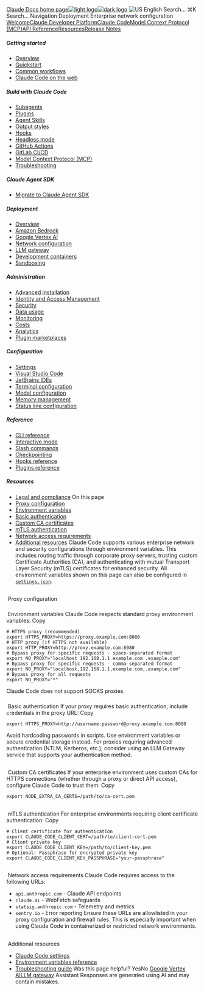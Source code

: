 [Claude Docs home page![light logo](https://mintcdn.com/anthropic-claude-docs/DcI2Ybid7ZEnFaf0/logo/light.svg?fit=max&auto=format&n=DcI2Ybid7ZEnFaf0&q=85&s=c877c45432515ee69194cb19e9f983a2)![dark logo](https://mintcdn.com/anthropic-claude-docs/DcI2Ybid7ZEnFaf0/logo/dark.svg?fit=max&auto=format&n=DcI2Ybid7ZEnFaf0&q=85&s=f5bb877be0cb3cba86cf6d7c88185216)](/)
![US](https://d3gk2c5xim1je2.cloudfront.net/flags/US.svg)
English
Search...
⌘K
Search...
Navigation
Deployment
Enterprise network configuration
[Welcome](/en/home)[Claude Developer Platform](/en/docs/intro)[Claude Code](/en/docs/claude-code/overview)[Model Context Protocol (MCP)](/en/docs/mcp)[API Reference](/en/api/messages)[Resources](/en/resources/overview)[Release Notes](/en/release-notes/overview)
##### Getting started
 * [Overview](/en/docs/claude-code/overview)
 * [Quickstart](/en/docs/claude-code/quickstart)
 * [Common workflows](/en/docs/claude-code/common-workflows)
 * [Claude Code on the web](/en/docs/claude-code/claude-code-on-the-web)
##### Build with Claude Code
 * [Subagents](/en/docs/claude-code/sub-agents)
 * [Plugins](/en/docs/claude-code/plugins)
 * [Agent Skills](/en/docs/claude-code/skills)
 * [Output styles](/en/docs/claude-code/output-styles)
 * [Hooks](/en/docs/claude-code/hooks-guide)
 * [Headless mode](/en/docs/claude-code/headless)
 * [GitHub Actions](/en/docs/claude-code/github-actions)
 * [GitLab CI/CD](/en/docs/claude-code/gitlab-ci-cd)
 * [Model Context Protocol (MCP)](/en/docs/claude-code/mcp)
 * [Troubleshooting](/en/docs/claude-code/troubleshooting)
##### Claude Agent SDK
 * [Migrate to Claude Agent SDK](/en/docs/claude-code/sdk/migration-guide)
##### Deployment
 * [Overview](/en/docs/claude-code/third-party-integrations)
 * [Amazon Bedrock](/en/docs/claude-code/amazon-bedrock)
 * [Google Vertex AI](/en/docs/claude-code/google-vertex-ai)
 * [Network configuration](/en/docs/claude-code/network-config)
 * [LLM gateway](/en/docs/claude-code/llm-gateway)
 * [Development containers](/en/docs/claude-code/devcontainer)
 * [Sandboxing](/en/docs/claude-code/sandboxing)
##### Administration
 * [Advanced installation](/en/docs/claude-code/setup)
 * [Identity and Access Management](/en/docs/claude-code/iam)
 * [Security](/en/docs/claude-code/security)
 * [Data usage](/en/docs/claude-code/data-usage)
 * [Monitoring](/en/docs/claude-code/monitoring-usage)
 * [Costs](/en/docs/claude-code/costs)
 * [Analytics](/en/docs/claude-code/analytics)
 * [Plugin marketplaces](/en/docs/claude-code/plugin-marketplaces)
##### Configuration
 * [Settings](/en/docs/claude-code/settings)
 * [Visual Studio Code](/en/docs/claude-code/vs-code)
 * [JetBrains IDEs](/en/docs/claude-code/jetbrains)
 * [Terminal configuration](/en/docs/claude-code/terminal-config)
 * [Model configuration](/en/docs/claude-code/model-config)
 * [Memory management](/en/docs/claude-code/memory)
 * [Status line configuration](/en/docs/claude-code/statusline)
##### Reference
 * [CLI reference](/en/docs/claude-code/cli-reference)
 * [Interactive mode](/en/docs/claude-code/interactive-mode)
 * [Slash commands](/en/docs/claude-code/slash-commands)
 * [Checkpointing](/en/docs/claude-code/checkpointing)
 * [Hooks reference](/en/docs/claude-code/hooks)
 * [Plugins reference](/en/docs/claude-code/plugins-reference)
##### Resources
 * [Legal and compliance](/en/docs/claude-code/legal-and-compliance)
On this page
 * [Proxy configuration](#proxy-configuration)
 * [Environment variables](#environment-variables)
 * [Basic authentication](#basic-authentication)
 * [Custom CA certificates](#custom-ca-certificates)
 * [mTLS authentication](#mtls-authentication)
 * [Network access requirements](#network-access-requirements)
 * [Additional resources](#additional-resources)
Claude Code supports various enterprise network and security configurations through environment variables. This includes routing traffic through corporate proxy servers, trusting custom Certificate Authorities (CA), and authenticating with mutual Transport Layer Security (mTLS) certificates for enhanced security.
All environment variables shown on this page can also be configured in [`settings.json`](/en/docs/claude-code/settings).
## 
[​](#proxy-configuration)
Proxy configuration
### 
[​](#environment-variables)
Environment variables
Claude Code respects standard proxy environment variables:
Copy
```
# HTTPS proxy (recommended)
export HTTPS_PROXY=https://proxy.example.com:8080
# HTTP proxy (if HTTPS not available)
export HTTP_PROXY=http://proxy.example.com:8080
# Bypass proxy for specific requests - space-separated format
export NO_PROXY="localhost 192.168.1.1 example.com .example.com"
# Bypass proxy for specific requests - comma-separated format
export NO_PROXY="localhost,192.168.1.1,example.com,.example.com"
# Bypass proxy for all requests
export NO_PROXY="*"
```
Claude Code does not support SOCKS proxies.
### 
[​](#basic-authentication)
Basic authentication
If your proxy requires basic authentication, include credentials in the proxy URL:
Copy
```
export HTTPS_PROXY=http://username:password@proxy.example.com:8080
```
Avoid hardcoding passwords in scripts. Use environment variables or secure credential storage instead.
For proxies requiring advanced authentication (NTLM, Kerberos, etc.), consider using an LLM Gateway service that supports your authentication method.
## 
[​](#custom-ca-certificates)
Custom CA certificates
If your enterprise environment uses custom CAs for HTTPS connections (whether through a proxy or direct API access), configure Claude Code to trust them:
Copy
```
export NODE_EXTRA_CA_CERTS=/path/to/ca-cert.pem
```
## 
[​](#mtls-authentication)
mTLS authentication
For enterprise environments requiring client certificate authentication:
Copy
```
# Client certificate for authentication
export CLAUDE_CODE_CLIENT_CERT=/path/to/client-cert.pem
# Client private key
export CLAUDE_CODE_CLIENT_KEY=/path/to/client-key.pem
# Optional: Passphrase for encrypted private key
export CLAUDE_CODE_CLIENT_KEY_PASSPHRASE="your-passphrase"
```
## 
[​](#network-access-requirements)
Network access requirements
Claude Code requires access to the following URLs:
 * `api.anthropic.com` - Claude API endpoints
 * `claude.ai` - WebFetch safeguards
 * `statsig.anthropic.com` - Telemetry and metrics
 * `sentry.io` - Error reporting
Ensure these URLs are allowlisted in your proxy configuration and firewall rules. This is especially important when using Claude Code in containerized or restricted network environments.
## 
[​](#additional-resources)
Additional resources
 * [Claude Code settings](/en/docs/claude-code/settings)
 * [Environment variables reference](/en/docs/claude-code/settings#environment-variables)
 * [Troubleshooting guide](/en/docs/claude-code/troubleshooting)
Was this page helpful?
YesNo
[Google Vertex AI](/en/docs/claude-code/google-vertex-ai)[LLM gateway](/en/docs/claude-code/llm-gateway)
Assistant
Responses are generated using AI and may contain mistakes.